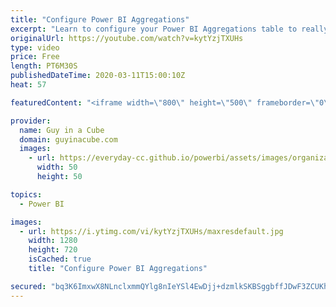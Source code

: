 ```yaml
---
title: "Configure Power BI Aggregations"
excerpt: "Learn to configure your Power BI Aggregations table to really increase the speed of your DAX queries. This does NOT require Power BI Premium!  📢 Become a member: https://guyinacu.be/membership   *******************  Want to take your Power BI skills to the next level? We have training courses available"
originalUrl: https://youtube.com/watch?v=kytYzjTXUHs
type: video
price: Free
length: PT6M30S
publishedDateTime: 2020-03-11T15:00:10Z
heat: 57

featuredContent: "<iframe width=\"800\" height=\"500\" frameborder=\"0\" src=\"https://www.youtube.com/embed/kytYzjTXUHs\" allow=\"accelerometer; autoplay; encrypted-media; gyroscope; picture-in-picture\" allowfullscreen></iframe>"

provider:
  name: Guy in a Cube
  domain: guyinacube.com
  images:
    - url: https://everyday-cc.github.io/powerbi/assets/images/organizations/guyinacube.com-50x50.jpg
      width: 50
      height: 50

topics:
  - Power BI

images:
  - url: https://i.ytimg.com/vi/kytYzjTXUHs/maxresdefault.jpg
    width: 1280
    height: 720
    isCached: true
    title: "Configure Power BI Aggregations"

secured: "bq3K6ImxwX8NLnclxmmQYlg8nIeYSl4EwDjj+dzmlkSKBSggbffJDwF3ZCUKh5ylYLMFQJF+pw6cfJI9OfFUjxSt/qy+LJJ38N7Mxdwi8QutAxZXhE29jkp/db1jmkZbIIPvrwR69pFS5RzUrUE7EXLtdiePnqGrV/YIjCoOKfNKEWnbjhz3skezar+fujIxrxARq73udpluKJkRK2hjIT6Wa4stVOnwnJ8ju41KmlCkUCrXg7KUB/cD/+iO0+J8aGdbxi75/uAffjAJSxc0k0sON0O+wnx1KPhjRDiWmKhvT9igO5KO92cMXvgQGYoW0wqy8GGgqZ4kW/sLNiyzimFqy1dbb21ZdiDN0ePG6ZVD/JAV7ZYaJawtNoHcjcnuyyK2dzXM5hh770RpZl3H+D+9PC582GdxpDWxbfaRCYE=;GtbxgCb6aybtdJPpCN/kFg=="
---
```


